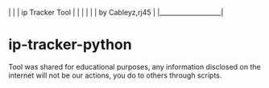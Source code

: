 |                   |
| ip Tracker Tool   |
|                   |
|                   |
|  by Cableyz,rj45  |
|___________________|


# ip-tracker-python
Tool was shared for educational purposes, any information disclosed on the internet will not be our actions, you do to others through scripts.
